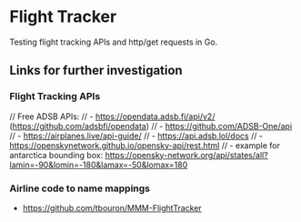 # Flight Tracker

Testing flight tracking APIs and http/get requests in Go.

## Links for further investigation

### Flight Tracking APIs

// Free ADSB APIs:
// - https://opendata.adsb.fi/api/v2/ (https://github.com/adsbfi/opendata)
// - https://github.com/ADSB-One/api
// - https://airplanes.live/api-guide/
// - https://api.adsb.lol/docs
// - https://openskynetwork.github.io/opensky-api/rest.html
// - example for antarctica bounding box: https://opensky-network.org/api/states/all?lamin=-90&lomin=-180&lamax=-50&lomax=180

### Airline code to name mappings

- https://github.com/tbouron/MMM-FlightTracker
